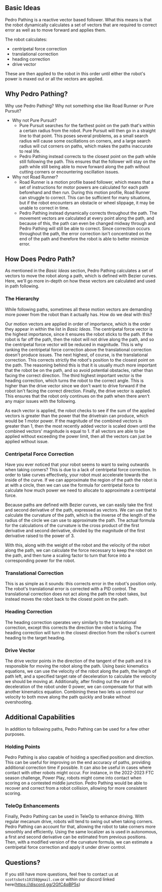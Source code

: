 ## Basic Ideas
Pedro Pathing is a reactive vector based follower. What this means is that the robot dynamically
calculates a set of vectors that are required to correct error as well as to move forward and applies them.

The robot calculates:

* centripetal force correction
* translational correction
* heading correction
* drive vector

These are then applied to the robot in this order until either the robot's power is maxed out or all
the vectors are applied.

## Why Pedro Pathing?
Why use Pedro Pathing? Why not something else like Road Runner or Pure Pursuit?

* Why not Pure Pursuit?
  * Pure Pursuit searches for the farthest point on the path that's within a certain radius from the robot. Pure Pursuit will then go in a straight line to that point. This poses several problems, as a small search radius will cause some oscillations on corners, and a large search radius will cut corners on paths, which makes the paths inaccurate to real life.
  * Pedro Pathing instead corrects to the closest point on the path while still following the path. This ensures that the follower will stay on the path while still being able to move forward along the path without cutting corners or encountering oscillation issues.
* Why not Road Runner?
  * Road Runner is a motion profile based follower, which means that a set of instructions for motor powers are calculated for each path beforehand and then run. During this motion profile, Road Runner can struggle to correct. This can be sufficient for many situations, but if the robot encounters an obstacle or wheel slippage, it may be unable to correct in time.
  * Pedro Pathing instead dynamically corrects throughout the path. The movement vectors are calculated at every point along the path, and because of this, the path can even be changed midway through and Pedro Pathing will still be able to correct. Since correction occurs throughout the path, the error correction isn't concentrated on the end of the path and therefore the robot is able to better minimize error.

## How Does Pedro Path?
As mentioned in the *Basic Ideas* section, Pedro Pathing calculates a set of vectors to move the
robot along a path, which is defined with Bezier curves. Here, we'll go more in-depth on how these
vectors are calculated and used in path following.

### The Hierarchy
While following paths, sometimes all these motion vectors are demanding more power from the robot
than it actually has. How do we deal with this?

Our motion vectors are applied in order of importance, which is the order they appear in within the
list in *Basic Ideas*. The centripetal force vector is the highest importance, since it ensures the
robot sticks to the path. If the robot is far off the path, then the robot will not drive along the
path, and so the centripetal force vector will be reduced in magnitude. This is why ranking the
centripetal force correction above the translational correction doesn't produce issues. The next
highest, of course, is the translational correction. This corrects strictly the robot's position to
the closest point on the path. The reasoning behind this is that it is usually much more important
that the robot be on the path, and so avoid potential obstacles, rather than facing the correct
direction. The third highest important vector is the heading correction, which turns the robot to
the correct angle. This is higher than the drive vector since we don't want to drive forward if the
robot isn't facing the correct direction. Finally, the drive vector is applied. This ensures that
the robot only continues on the path when there aren't any major issues with the following.

As each vector is applied, the robot checks to see if the sum of the applied vectors is greater than
the power that the drivetrain can produce, which would be 1 motor power. If the magnitude of the
combined vectors is greater than 1, then the most recently added vector is scaled down until the
combined vectors' magnitude is equal to 1. If all vectors are able to be applied without exceeding
the power limit, then all the vectors can just be applied without issue.

### Centripetal Force Correction
Have you ever noticed that your robot seems to want to swing outwards when taking corners? This is
due to a lack of centripetal force correction. In order to take curves effectively, your robot must
accelerate towards the inside of the curve. If we can approximate the region of the path the robot
is at with a circle, then we can use the formula for centripetal force to calculate how much power
we need to allocate to approximate a centripetal force. 

Because paths are defined with Bezier curves, we can easily take the first and second derivative of
the path, expressed as vectors. We can use that to calculate the curvature of the path, which is the
inverse of the length of the radius of the circle we can use to approximate the path. The actual
formula for the calculations of the curvature is the cross product of the first derivative and
second derivative, divided by the magnitude of the first derivative raised to the power of 3.

With this, along with the weight of the robot and the velocity of the robot along the path, we can
calculate the force necessary to keep the robot on the path, and then tune a scaling factor to turn
that force into a corresponding power for the robot.

### Translational Correction
This is as simple as it sounds: this corrects error in the robot's position only. The robot's translational
error is corrected with a PID control. The translational correction does not act along the path the
robot takes, but instead moves the robot back to the closest point on the path.

### Heading Correction
The heading correction operates very similarly to the translational correction, except this corrects
the direction the robot is facing. The heading correction will turn in the closest direction from the
robot's current heading to the target heading.

### Drive Vector
The drive vector points in the direction of the tangent of the path and it is responsible for moving
the robot along the path. Using basic kinematics equations, we can use the velocity of the robot
along the path, the length of path left, and a specified target rate of deceleration to calculate
the velocity we should be moving at. Additionally, after finding out the rate of deceleration of the
robot under 0 power, we can compensate for that with another kinematics equation. Combining these
two lets us control our velocity to both move along the path quickly and brake without overshooting.

## Additional Capabilities
In addition to following paths, Pedro Pathing can be used for a few other purposes.

### Holding Points
Pedro Pathing is also capable of holding a specified position and direction. This can be useful for
improving on the end accuracy of paths, providing additional correction time if possible. It can
also be useful in cases where contact with other robots might occur. For instance, in the 2022-2023
FTC season challenge, Power Play, robots might come into contact when scoring on a contested middle
junction. Pedro Pathing would be able to recover and correct from a robot collision, allowing for
more consistent scoring.

### TeleOp Enhancements
Finally, Pedro Pathing can be used in TeleOp to enhance driving. With regular mecanum drive, robots
will tend to swing out when taking corners. Pedro Pathing can account for that, allowing the robot
to take corners more smoothly and efficiently. Using the same localizer as is used in autonomous, a
first and second derivative can be estimated from previous positions. Then, with a modified version
of the curvature formula, we can estimate a centripetal force correction and apply it under driver
control.

## Questions?
If you still have more questions, feel free to contact us at `scottsbots10158@gmail.com` or
within our discord linked here(https://discord.gg/2GfC4qBP5s)